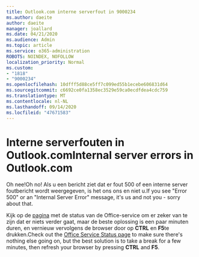 ```yaml
---
title: Outlook.com interne serverfout in 9000234
ms.author: daeite
author: daeite
manager: joallard
ms.date: 04/21/2020
ms.audience: Admin
ms.topic: article
ms.service: o365-administration
ROBOTS: NOINDEX, NOFOLLOW
localization_priority: Normal
ms.custom:
- "1818"
- "9000234"
ms.openlocfilehash: 10dfff5d88ce5ff7c099ed55b1ecebe606831d64
ms.sourcegitcommit: c6692ce0fa1358ec3529e59ca0ecdfdea4cdc759
ms.translationtype: MT
ms.contentlocale: nl-NL
ms.lasthandoff: 09/14/2020
ms.locfileid: "47671583"
---
```

# <a name="internal-server-errors-in-outlookcom"></a><span data-ttu-id="a3cfa-102">Interne serverfouten in Outlook.com</span><span class="sxs-lookup"><span data-stu-id="a3cfa-102">Internal server errors in Outlook.com</span></span>

<span data-ttu-id="a3cfa-103">Oh nee!</span><span class="sxs-lookup"><span data-stu-id="a3cfa-103">Oh no!</span></span> <span data-ttu-id="a3cfa-104">Als u een bericht ziet dat er fout 500 of een interne server foutbericht wordt weergegeven, is het ons ons en niet u.</span><span class="sxs-lookup"><span data-stu-id="a3cfa-104">If you see "Error 500" or an "Internal Server Error" message, it's us and not you - sorry about that.</span></span>

<span data-ttu-id="a3cfa-105">Kijk op de [pagina](https://portal.office.com/servicestatus) met de status van de Office-service om er zeker van te zijn dat er niets verder gaat, maar de beste oplossing is een paar minuten duren, en vernieuw vervolgens de browser door op **CTRL** en **F5**te drukken.</span><span class="sxs-lookup"><span data-stu-id="a3cfa-105">Check out the [Office Service Status page](https://portal.office.com/servicestatus) to make sure there's nothing else going on, but the best solution is to take a break for a few minutes, then refresh your browser by pressing **CTRL** and **F5**.</span></span>